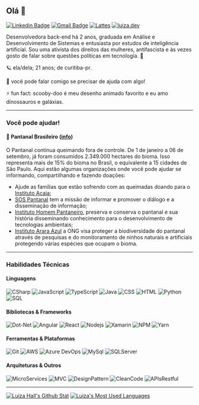 ## Olá 👋
[![Linkedin Badge](https://img.shields.io/badge/-LinkedIn-44475a?logo=Linkedin&labelColor=44475a&logoColor=white&link=https://www.linkedin.com/in/luizous/?locale=en_US)](https://www.linkedin.com/in/luizarvm/)
[![Gmail Badge](https://img.shields.io/badge/-Gmail-44475a?logo=Gmail&labelColor=44475a&logoColor=white&link=mailto:luizaruivoms@gmail.com)](mailto:luizaruivoms@gmail.com)
[![Lattes](https://img.shields.io/badge/%20-Lattes-44475a)](http://lattes.cnpq.br/1667735616723826)
[![luiza.dev](https://img.shields.io/badge/💙-luiza.dev-44475a?labelColor=44475a)](https://luiza.dev/)

Desenvolvedora back-end há 2 anos, graduada em Análise e Desenvolvimento de Sistemas e entusiasta por estudos de inteligência artificial. Sou uma ativista dos direitos das mulheres, antifascista e às vezes gosto de falar sobre questões políticas em tecnologia. 🦾

🪐 ela/dela; 21 anos; de curitiba-pr.

💬 você pode falar comigo se precisar de ajuda com algo!

⚡ fun fact: scooby-doo é meu desenho animado favorito e eu amo dinossauros e galáxias.

---

### Você pode ajudar!
#### 🐆 Pantanal Brasileiro ([info](https://www.instagram.com/p/CFLD6bRgrmG/))
O Pantanal continua queimando fora de controle. De 1 de janeiro a 06 de setembro, já foram consumidos 2.349.000 hectares do bioma. Isso representa mais de 15% do bioma no Brasil, o equivalente a 15 cidades de São Paulo. Aqui estão algumas organizações onde você pode ajudar se informando, compartilhando e fazendo doações:
- Ajude as famílias que estão sofrendo com as queimadas doando para o [Instituto Acaia](https://www.instagram.com/p/CFIUoboAkaG/);
- [SOS Pantanal](https://linktr.ee/SOSPantanal) tem a missão de informar e promover o diálogo e a disseminação de informação;
- [Instituto Homem Pantaneiro](http://www.institutohomempantaneiro.org.br/participe), preserva e conserva o pantanal e sua história disseminando conhecimento para o desenvolvimento de tecnologias ambientais;
- [Instituto Arara Azul](https://linktr.ee/institutoararaazuloficial) a ONG visa proteger a biodiversidade do pantanal através de pesquisas e do monitoramento de ninhos naturais e artificiais protegendo várias espécies que ocupam o bioma.

---

### Habilidades Técnicas
#### Linguagens
![CSharp](https://img.shields.io/badge/C%20Sharp-239120.svg?logo=c-sharp&logoColor=white)
![JavaScript](https://img.shields.io/badge/JavaScript-black.svg?logo=javascript)
![TypeScript](https://img.shields.io/badge/TypeScript-007ACC.svg?logo=typescript)
![Java](https://img.shields.io/badge/Java-007396.svg?logo=java)
![CSS](https://img.shields.io/badge/CSS-1572B6.svg?logo=css3&logoColor=white)
![HTML](https://img.shields.io/badge/HTML-E34F26.svg?logo=html5&logoColor=white)
![Python](https://img.shields.io/badge/Python-3776AB.svg?logo=python&logoColor=white)
![SQL](https://img.shields.io/badge/SQL-gray.svg)

#### Bibliotecas & Frameworks
![Dot-Net](https://img.shields.io/badge/.NET-5C2D91.svg?logo=.net)
![Angular](https://img.shields.io/badge/Angular-DD0031.svg?logo=angular)
![React](https://img.shields.io/badge/React-lightgray.svg?logo=react&logoColor=white)
![Nodejs](https://img.shields.io/badge/Node.js-339933.svg?logo=node.js&logoColor=white)
![Xamarin](https://img.shields.io/badge/Xamarin-3498DB.svg?logo=xamarin&logoColor=white)
![NPM](https://img.shields.io/badge/NPM-CB3837.svg?logo=npm)
![Yarn](https://img.shields.io/badge/Yarn-2C8EBB.svg?logo=yarn&logoColor=white)

#### Ferramentas & Plataformas
![Git](https://img.shields.io/badge/Git-F05032.svg?logo=git&logoColor=white)
![AWS](https://img.shields.io/badge/AWS-232F3E.svg?logo=amazon-aws)
![Azure DevOps](https://img.shields.io/badge/Azure%20DevOps-0078D7.svg?logo=azuredevops)
![MySql](https://img.shields.io/badge/MySQL-4479A1.svg?logo=mysql&logoColor=white)
![SQLServer](https://img.shields.io/badge/Microsoft%20SQL%20Server-CC2927.svg?logo=microsoft-sql-server)

#### Arquiteturas & Outros
![MicroServices](https://img.shields.io/badge/MicroServices-gray.svg)
![MVC](https://img.shields.io/badge/MVC-gray.svg)
![DesignPattern](https://img.shields.io/badge/Design%20Pattern-gray.svg)
![CleanCode](https://img.shields.io/badge/Clean%20Code-gray.svg)
![APIsRestful](https://img.shields.io/badge/APIs%20Restful-gray.svg)

---

[![Luiza Hall's Github Stat](https://github-readme-stats.vercel.app/api?username=luizous)](https://github.com/anuraghazra/github-readme-stats)
[![Luiza's Most Used Languages](https://github-readme-stats.vercel.app/api/top-langs/?username=luizous&count_private=true&layout=compact)](https://github.com/luizous?tab=repositories)
